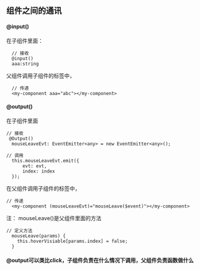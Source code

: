 ## 组件之间的通讯

#### @input() 
在子组件里面：
```
  // 接收
  @input()
  aaa:string
```
父组件调用子组件的标签中， 
```
  // 传递
  <my-component aaa="abc"></my-component>
```

#### @output()
在子组件里面
```
// 接收
 @Output()
  mouseLeaveEvt: EventEmitter<any> = new EventEmitter<any>();
  
// 调用
  this.mouseLeaveEvt.emit({
      evt: evt,
      index: index
  });
```
在父组件调用子组件的标签中， 
```
// 传递
  <my-component (mouseLeaveEvt)="mouseLeave($event)"></my-component> 
```
注： mouseLeave()是父组件里面的方法
```
// 定义方法
  mouseLeave(params) {
    this.hoverVisiable[params.index] = false;
  }
```

#### @output可以类比click，子组件负责在什么情况下调用，父组件负责函数做什么
